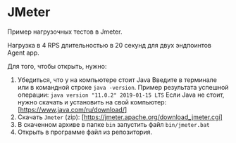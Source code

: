 # JMeter
Пример нагрузочных тестов в Jmeter.

Нагрузка в 4 RPS длительностью в 20 секунд для двух эндпоинтов Agent app.

Для того, чтобы открыть, нужно:
1. Убедиться, что у на компьютере стоит Java 
Введите в терминале или в командной строке `java -version`. 
Пример результата успешной операции: `java version "11.0.2" 2019-01-15 LTS`
Если Java не стоит, нужно скачать и установить на свой компьютер: [https://www.java.com/ru/download/]
2. Скачать `Jmeter` (zip): [https://jmeter.apache.org/download_jmeter.cgi]    
3. В скаченном архиве в папке `bin` запустить файл `bin/jmeter.bat`
4. Открыть в программе файл из репозитория.
